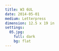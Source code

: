 ```yaml
---
title: W3 6UL
date: 2014-05-01
medium: Letterpress
dimension: 12.5 x 19 in
settings:
  05.jpg:
    full: dark
    bg: flat
---
```


